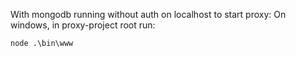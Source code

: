 With mongodb running without auth on localhost
to start proxy:
On windows, in proxy-project root run:
```
node .\bin\www 
